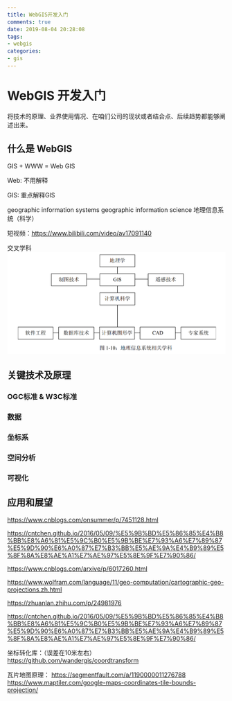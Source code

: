 ```yaml
---
title: WebGIS开发入门
comments: true
date: 2019-08-04 20:28:08
tags:
- webgis
categories:
- gis
---
```


# WebGIS 开发入门

将技术的原理、业界使用情况、在咱们公司的现状或者结合点、后续趋势都能够阐述出来。

## 什么是 WebGIS

GIS + WWW = Web GIS

Web: 不用解释

GIS: 重点解释GIS

geographic information systems 
geographic information science
地理信息系统（科学）

短视频：https://www.bilibili.com/video/av17091140

交叉学科
![](./WebGIS开发入门/gis相关学科.png)


## 关键技术及原理

### OGC标准 & W3C标准

### 数据

### 坐标系

### 空间分析

### 可视化

## 应用和展望

https://www.cnblogs.com/onsummer/p/7451128.html

https://cntchen.github.io/2016/05/09/%E5%9B%BD%E5%86%85%E4%B8%BB%E8%A6%81%E5%9C%B0%E5%9B%BE%E7%93%A6%E7%89%87%E5%9D%90%E6%A0%87%E7%B3%BB%E5%AE%9A%E4%B9%89%E5%8F%8A%E8%AE%A1%E7%AE%97%E5%8E%9F%E7%90%86/

https://www.cnblogs.com/arxive/p/6017260.html

https://www.wolfram.com/language/11/geo-computation/cartographic-geo-projections.zh.html

https://zhuanlan.zhihu.com/p/24981976

https://cntchen.github.io/2016/05/09/%E5%9B%BD%E5%86%85%E4%B8%BB%E8%A6%81%E5%9C%B0%E5%9B%BE%E7%93%A6%E7%89%87%E5%9D%90%E6%A0%87%E7%B3%BB%E5%AE%9A%E4%B9%89%E5%8F%8A%E8%AE%A1%E7%AE%97%E5%8E%9F%E7%90%86/

坐标转化库：（误差在10米左右）
https://github.com/wandergis/coordtransform

瓦片地图原理：
https://segmentfault.com/a/1190000011276788
https://www.maptiler.com/google-maps-coordinates-tile-bounds-projection/


